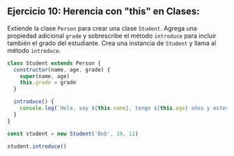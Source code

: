 ## Ejercicio 10: Herencia con "this" en Clases:

Extiende la clase `Person` para crear una clase `Student`. Agrega una propiedad adicional `grade` y sobrescribe el método `introduce` para incluir también el grado del estudiante. Crea una instancia de `Student` y llama al método `introduce`.

```javascript
class Student extends Person {
  constructor(name, age, grade) {
    super(name, age)
    this.grade = grade
  }

  introduce() {
    console.log(`Hola, soy ${this.name}, tengo ${this.age} años y estoy en el grado ${this.grade}.`)
  }
}

const student = new Student('Bob', 19, 12)

student.introduce()
```